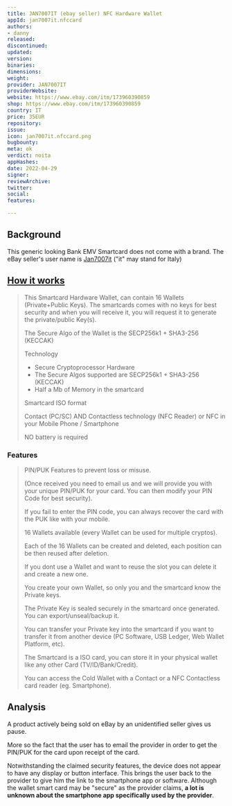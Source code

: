 ```yaml
---
title: JAN7007IT (ebay seller) NFC Hardware Wallet
appId: jan7007it.nfccard
authors:
- danny
released: 
discontinued: 
updated: 
version: 
binaries: 
dimensions: 
weight: 
provider: JAN7007IT
providerWebsite: 
website: https://www.ebay.com/itm/173960390859
shop: https://www.ebay.com/itm/173960390859
country: IT
price: 35EUR
repository: 
issue: 
icon: jan7007it.nfccard.png
bugbounty: 
meta: ok
verdict: noita
appHashes: 
date: 2022-04-29
signer: 
reviewArchive: 
twitter: 
social: 
features: 

---
```


## Background 

This generic looking Bank EMV Smartcard does not come with a brand. The eBay seller's user name is [Jan7007it](https://www.ebay.com/usr/jan7007it) ("it" may stand for Italy)

## [How it works](https://www.ebay.com/itm/173960390859)

> This Smartcard Hardware Wallet, can contain 16 Wallets (Private+Public Keys). The smartcards comes with no keys for best security and when you will receive it, you will request it to generate the private/public Key(s).
>
> The Secure Algo of the Wallet is the SECP256k1 + SHA3-256 (KECCAK)
>
> Technology 
>
> - Secure Cryptoprocessor Hardware 
> - The Secure Algos supported are SECP256k1 + SHA3-256 (KECCAK) 
> - Half a Mb of Memory in the smartcard 
>
> Smartcard ISO format 
>
> Contact (PC/SC) AND Contactless technology (NFC Reader) or NFC in your Mobile Phone / Smartphone
>
> NO battery is required 

### Features 

> PIN/PUK Features to prevent loss or misuse. 
>
> (Once received you need to email us and we will provide you with your unique PIN/PUK for your card. You can then modify your PIN Code for best security). 
>
> If you fail to enter the PIN code, you can always recover the card with the PUK like with your mobile. 
> 
> 16 Wallets available (every Wallet can be used for multiple cryptos). 
> 
> Each of the 16 Wallets can be created and deleted, each position can be then reused after deletion. 
> 
> If you dont use a Wallet and want to reuse the slot you can delete it and create a new one. 
> 
> You create your own Wallet, so only you and the smartcard know the Private keys. 
>
> The Private Key is sealed securely in the smartcard once generated. You can export/unseal/backup it. 
>
> You can transfer your Private key into the smartcard if you want to transfer it from another device (PC Software, USB Ledger, Web Wallet Platform, etc). 
> 
> The Smartcard is a ISO card, you can store it in your physical wallet like any other Card (TV/ID/Bank/Credit). 
> 
> You can access the Cold Wallet with a Contact or a NFC Contactless card reader (eg. Smartphone). 

## Analysis 

A product actively being sold on eBay by an unidentified seller gives us pause. 

More so the fact that the user has to email the provider in order to get the PIN/PUK for the card upon receipt of the card.

Notwithstanding the claimed security features, the device does not appear to have any display or button interface. This brings the user back to the provider to give him the link to the smartphone app or software. Although the wallet smart card may be "secure" as the provider claims, **a lot is unknown about the smartphone app specifically used by the provider**. 